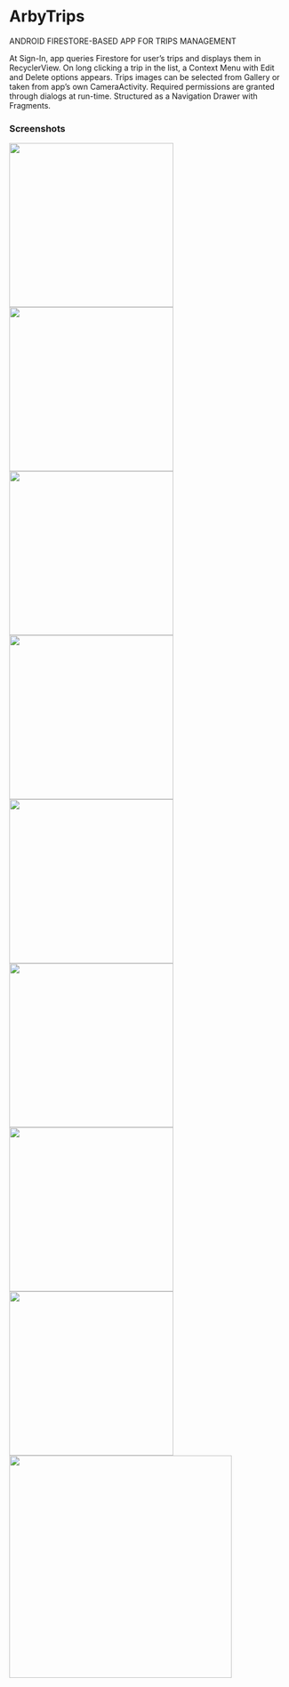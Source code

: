 # ArbyTrips

ANDROID FIRESTORE-BASED APP FOR TRIPS MANAGEMENT

At Sign-In, app queries Firestore for user’s trips and displays them in RecyclerView. On long clicking a trip in the list, a Context Menu with Edit and Delete options appears. Trips images can be selected from Gallery or taken from app’s own CameraActivity. Required permissions are granted through dialogs at run-time. Structured as a Navigation Drawer with Fragments.

### Screenshots
<img src="https://imgur.com/3FOVUZy.png" width="295">  <img src="https://imgur.com/Y2cNd7N.png" width="295">
<img src="https://imgur.com/DZolsaz.png" width="295">  <img src="https://imgur.com/2usEjg4.png" width="295">  
<img src="https://imgur.com/ZOsTFJe.png" width="295">  <img src="https://imgur.com/9v1O1KE.png" width="295"> 
<img src="https://imgur.com/BJpsKro.png" width="295">  <img src="https://imgur.com/SRjXud0.png" width="295"> 
<img src="https://imgur.com/571hUqI" width="400"> 
